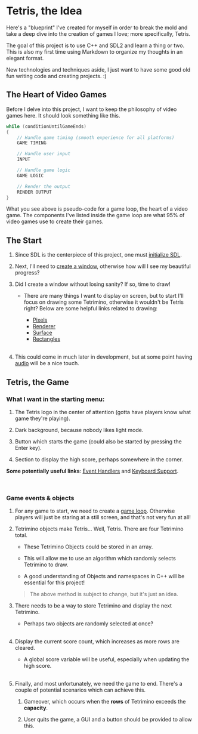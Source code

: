 # Tetris, the Idea
Here's a "blueprint" I've created for myself in order to break the mold and take a
deep dive into the creation of games I love; more specifically, Tetris.

The goal of this project is to use C++ and SDL2 and learn a thing or two. This is
also my first time using Markdown to organize my thoughts in an elegant format.

New technologies and techniques aside, I just want to have some good old fun writing
code and creating projects. :)

## The Heart of Video Games

Before I delve into this project, I want to keep the philosophy of video games here.
It should look something like this.

```C++
while (conditionUntilGameEnds)
{
    // Handle game timing (smooth experience for all platforms)
    GAME TIMING

    // Handle user input
    INPUT

    // Handle game logic
    GAME LOGIC

    // Render the output
    RENDER OUTPUT
}
```

What you see above is pseudo-code for a game loop, the heart of a video game. The
components I've listed inside the game loop are what 95% of video games use to create
their games.

## The Start
1. Since SDL is the centerpiece of this project, one must
[initialize SDL](https://wiki.libsdl.org/SDL2/CategoryInit).

2. Next, I'll need to [create a window](https://wiki.libsdl.org/SDL2/CategoryVideo),
otherwise how will I see my beautiful progress?

3. Did I create a window without losing sanity? If so, time to draw!
	- There are many things I want to display on screen, but to start I'll focus on
    drawing some Tetrimino, otherwise it wouldn't be Tetris right? Below are some
    helpful links related to drawing:
        - [Pixels](https://wiki.libsdl.org/SDL2/CategoryPixels)
        - [Renderer](https://wiki.libsdl.org/SDL2/CategoryRender)
        - [Surface](https://wiki.libsdl.org/SDL2/CategorySurface)
        - [Rectangles](https://wiki.libsdl.org/SDL2/CategoryRect)

        <br>

4. This could come in much later in development, but at some point having
[audio](https://wiki.libsdl.org/SDL2/CategoryAudio) will be a nice touch.

## Tetris, the Game
### What I want in the starting menu:

1. The Tetris logo in the center of attention (gotta have players know what game they're
playing).

2. Dark background, because nobody likes light mode.

3. Button which starts the game (could also be started by pressing the Enter key).

4. Section to display the high score, perhaps somewhere in the corner.

**Some potentially useful links**: [Event Handlers](https://wiki.libsdl.org/SDL2/CategoryEvents)
and [Keyboard Support](https://wiki.libsdl.org/SDL2/CategoryKeyboard).

<br>

### Game events & objects
1. For any game to start, we need to create a [game loop](https://thatgamesguy.co.uk/cpp-game-dev-1/).
Otherwise players will just be staring at a still screen, and that's not very fun at all!

2. Tetrimino objects make Tetris... Well, Tetris. There are four Tetrimino total.
    
    - These Tetrimino Objects could be stored in an array.
    
    - This will allow me to use an algorithm which randomly selects Tetrimino to draw.

    - A good understanding of Objects and namespaces in C++ will be essential for this
    project!

    > The above method is subject to change, but it's just an idea.

3. There needs to be a way to store Tetrimino and display the next Tetrimino. 
    
    - Perhaps two objects are randomly selected at once?
<br><br>
4. Display the current score count, which increases as more rows are cleared.

    - A global score variable will be useful, especially when updating the high score.
<br><br>
5. Finally, and most unfortunately, we need the game to end. There's a couple
of potential scenarios which can achieve this.

	1. Gameover, which occurs when the **rows** of Tetrimino exceeds the **capacity**.

	2. User quits the game, a GUI and a button should be provided to allow this.
